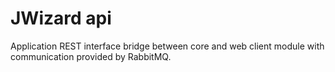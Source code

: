 # JWizard api

Application REST interface bridge between core and web client module with communication provided by RabbitMQ.
